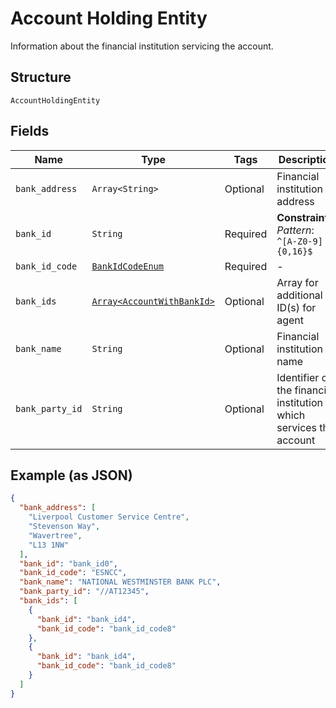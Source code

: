 
# Account Holding Entity

Information about the financial institution servicing the account.

## Structure

`AccountHoldingEntity`

## Fields

| Name | Type | Tags | Description |
|  --- | --- | --- | --- |
| `bank_address` | `Array<String>` | Optional | Financial institution address |
| `bank_id` | `String` | Required | **Constraints**: *Pattern*: `^[A-Z0-9]{0,16}$` |
| `bank_id_code` | [`BankIdCodeEnum`](../../doc/models/bank-id-code-enum.md) | Required | - |
| `bank_ids` | [`Array<AccountWithBankId>`](../../doc/models/account-with-bank-id.md) | Optional | Array for additional ID(s) for agent |
| `bank_name` | `String` | Optional | Financial institution name |
| `bank_party_id` | `String` | Optional | Identifier of the financial institution which services the account |

## Example (as JSON)

```json
{
  "bank_address": [
    "Liverpool Customer Service Centre",
    "Stevenson Way",
    "Wavertree",
    "L13 1NW"
  ],
  "bank_id": "bank_id0",
  "bank_id_code": "ESNCC",
  "bank_name": "NATIONAL WESTMINSTER BANK PLC",
  "bank_party_id": "//AT12345",
  "bank_ids": [
    {
      "bank_id": "bank_id4",
      "bank_id_code": "bank_id_code8"
    },
    {
      "bank_id": "bank_id4",
      "bank_id_code": "bank_id_code8"
    }
  ]
}
```

